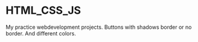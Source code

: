 # HTML_CSS_JS
My practice webdevelopment projects.
Buttons with shadows border or no border. And different colors.